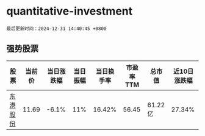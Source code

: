 # quantitative-investment

`最后更新时间：2024-12-31 14:40:45 +0800`

## 强势股票

|股票|当前价|当日涨跌幅|当日振幅|当日换手率|市盈率TTM|总市值|近10日涨跌幅|
|----|----|----|----|----|----|----|----|
|[东港股份](https://xueqiu.com/S/SZ002117)|11.69|-6.1%|11%|16.42%|56.45|61.22亿|27.34%|
